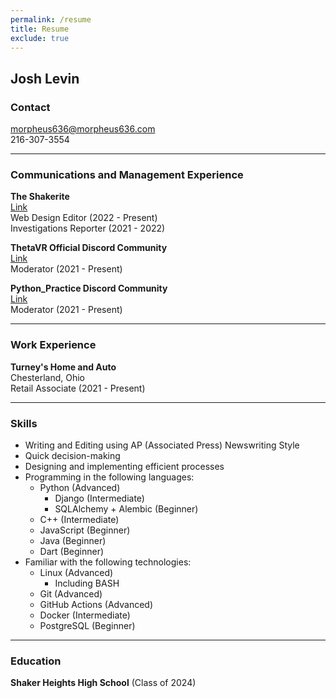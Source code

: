 ```yaml
---
permalink: /resume
title: Resume
exclude: true
---
```

## Josh Levin
### Contact
<i class="ai-envelope"></i> morpheus636@morpheus636.com
<br /><i class="ai-phone"></i> 216-307-3554

<hr />

### Communications and Management Experience
**The Shakerite**
<br />[Link](https://shakerite.com)
<br />Web Design Editor (2022 - Present)
<br />Investigations Reporter (2021 - 2022)

**ThetaVR Official Discord Community**
<br />[Link](https://invite.gg/thetavr)
<br />Moderator (2021 - Present)

**Python_Practice Discord Community**
<br />[Link](https://discord.gg/bWf3y287S5)
<br />Moderator (2021 - Present)

<hr />

### Work Experience
**Turney's Home and Auto**
<br> Chesterland, Ohio
<br />Retail Associate (2021 - Present)

<hr />

### Skills
- Writing and Editing using AP (Associated Press) Newswriting Style
- Quick decision-making
- Designing and implementing efficient processes
- Programming in the following languages:
  - Python (Advanced)
    - Django (Intermediate)
    - SQLAlchemy + Alembic (Beginner)
  - C++ (Intermediate)
  - JavaScript (Beginner)
  - Java (Beginner)
  - Dart (Beginner)
- Familiar with the following technologies:
  - Linux (Advanced)
    - Including BASH
  - Git (Advanced)
  - GitHub Actions (Advanced)
  - Docker (Intermediate)
  - PostgreSQL (Beginner)

<hr />

### Education
**Shaker Heights High School** (Class of 2024)
